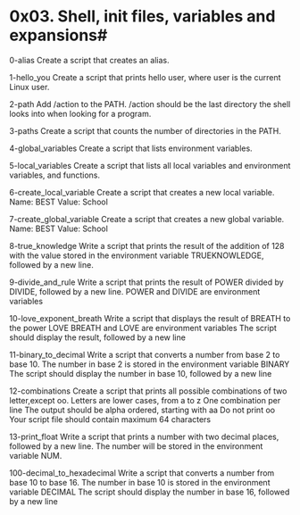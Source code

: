 # 0x03. Shell, init files, variables and expansions#

0-alias
Create a script that creates an alias.

1-hello_you
Create a script that prints hello user, where user is the current Linux user.

2-path
Add /action to the PATH. /action should be the last directory the shell looks into when looking for a program.

3-paths
Create a script that counts the number of directories in the PATH.

4-global_variables
Create a script that lists environment variables.

5-local_variables
Create a script that lists all local variables and environment variables, and functions.

6-create_local_variable
Create a script that creates a new local variable.
Name: BEST
Value: School

7-create_global_variable
Create a script that creates a new global variable.
Name: BEST
Value: School

8-true_knowledge
Write a script that prints the result of the addition of 128 with the value stored in the environment variable TRUEKNOWLEDGE, followed by a new line.

9-divide_and_rule
Write a script that prints the result of POWER divided by DIVIDE, followed by a new line.
POWER and DIVIDE are environment variables

10-love_exponent_breath
Write a script that displays the result of BREATH to the power LOVE
BREATH and LOVE are environment variables
The script should display the result, followed by a new line

11-binary_to_decimal
Write a script that converts a number from base 2 to base 10.
The number in base 2 is stored in the environment variable BINARY
The script should display the number in base 10, followed by a new line

12-combinations
Create a script that prints all possible combinations of two letter,except oo.
Letters are lower cases, from a to z
One combination per line
The output should be alpha ordered, starting with aa
Do not print oo
Your script file should contain maximum 64 characters

13-print_float
Write a script that prints a number with two decimal places, followed by a new line.
The number will be stored in the environment variable NUM.

100-decimal_to_hexadecimal
Write a script that converts a number from base 10 to base 16.
The number in base 10 is stored in the environment variable DECIMAL
The script should display the number in base 16, followed by a new line


